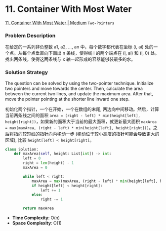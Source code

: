 # 11. Container With Most Water
[11. Container With Most Water | Medium](https://leetcode.com/problems/container-with-most-water/?envType=study-plan-v2&id=leetcode-75) ```Two-Pointers```
### Problem Description
在给定的一系列非负整数 a1, a2, ..., an 中，每个数字都代表在坐标 (i, ai) 处的一个点。从每个点垂直向下画出 n 条线，使得线 i 的两个端点在 (i, ai) 和 (i, 0) 处。找出两条线，使得这两条线与 x 轴一起形成的容器能够装最多的水。
### Solution Strategy
The question can be solved by using the two-pointer technique. Initialize two pointers and move towards the center. Then, calculate the area between the current two lines, and update the maximum area. After that, move the pointer pointing at the shorter line inward one step.

初始化两个指针，一个在开始，一个在数组的末尾, 两边向中间移动。然后，计算当前两条线之间的面积 ```area = (right - left) * min(height[left], height[right])```，如果新的面积大于当前的最大面积，就更新最大面积 ```maxArea = max(maxArea, (right - left) * min(height[left], height[right]))```。之后将指向较短线的指针向内移动一步 (移动位于较小高度的指针可能会导致更大的区域), 比较 ```height[left] < height[right]```。

```Python
class Solution:
    def maxArea(self, height: List[int]) -> int:
        left = 0 
        right = len(height) - 1
        maxArea = 0

        while left < right:
            maxArea = max(maxArea, (right - left) * min(height[left], height[right]))
            if height[left] < height[right]:
                left += 1
            else:
                right -= 1

        return maxArea

```
* **Time Complexity**: O(n)
* **Space Complexity**: O(1)